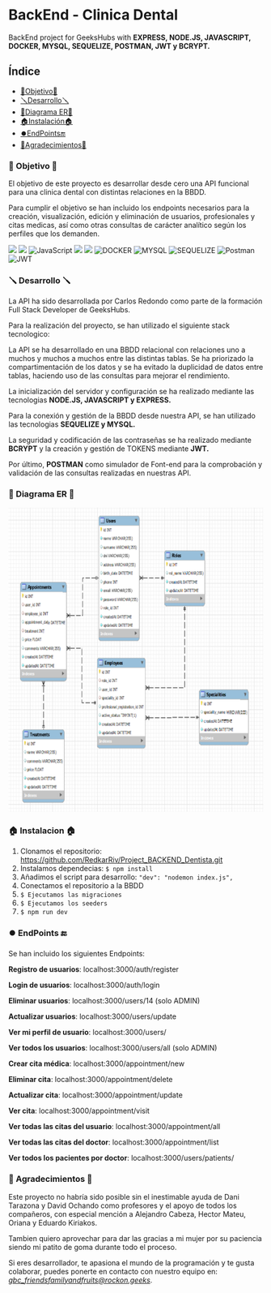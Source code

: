 # BackEnd - Clinica Dental
BackEnd project for GeeksHubs with **EXPRESS, NODE.JS, JAVASCRIPT, DOCKER, MYSQL, SEQUELIZE, POSTMAN, JWT y BCRYPT.**


## Índice

- [🎯Objetivo🎯](#objetivo)
- [🪛Desarrollo🪛](#desarrollo)
- [📍Diagrama ER📍](#diagrama-er)
- [🏠Instalación🏠](#instalacion)
- [⏺️EndPoints🔚](#endpoints)
- [👏Agradecimientos👏](#agradecimientos)


### 🎯 Objetivo 🎯

El objetivo de este proyecto es desarrollar desde cero una API funcional para una clinica dental con distintas relaciones en la BBDD. 

Para cumplir el objetivo se han incluido los endpoints necesarios para la creación, visualización, edición y eliminación de usuarios, profesionales y citas medicas, así como otras consultas de carácter analítico según los perfiles que los demanden.



<img src="https://camo.githubusercontent.com/8286a45a106e1a3c07489f83a38159981d888518a740b59c807ffc1b7b1e2f7b/68747470733a2f2f696d672e736869656c64732e696f2f62616467652f657870726573732e6a732d2532333430346435392e7376673f7374796c653d666f722d7468652d6261646765266c6f676f3d65787072657373266c6f676f436f6c6f723d253233363144414642" data-canonical-src="https://img.shields.io/badge/express.js-%23404d59.svg?style=for-the-badge&amp;logo=express&amp;logoColor=%2361DAFB" style="max-width: 100%;"> <img src="https://camo.githubusercontent.com/a101467fe68ef07bba498b3e4a62a62e861ef0fe93302a1076b01ae7893af544/68747470733a2f2f696d672e736869656c64732e696f2f62616467652f6e6f64652e6a732d3032364530303f7374796c653d666f722d7468652d6261646765266c6f676f3d6e6f64652e6a73266c6f676f436f6c6f723d7768697465" data-canonical-src="https://img.shields.io/badge/node.js-026E00?style=for-the-badge&amp;logo=node.js&amp;logoColor=white" style="max-width: 100%;"> <img src="https://camo.githubusercontent.com/aeddc848275a1ffce386dc81c04541654ca07b2c43bbb8ad251085c962672aea/68747470733a2f2f696d672e736869656c64732e696f2f62616467652f6a6176617363726970742d2532333332333333302e7376673f7374796c653d666f722d7468652d6261646765266c6f676f3d6a617661736372697074266c6f676f436f6c6f723d253233463744463145" alt="JavaScript" data-canonical-src="https://img.shields.io/badge/javascript-%23323330.svg?style=for-the-badge&amp;logo=javascript&amp;logoColor=%23F7DF1E" style="max-width: 100%;"> <img src="https://user-images.githubusercontent.com/121863208/227808612-8d3f0fee-99d9-45d8-8274-6584c9ac0b38.svg" style="max-width: 100%;"> <img src="https://user-images.githubusercontent.com/121863208/227808620-cd6e5d5c-dd63-4a9d-b19d-0983807cae95.svg" style="max-width: 100%;"> <img src="https://camo.githubusercontent.com/b184cf7adbab9f5464e80c0f5dd32c85393f6248499a57d743e619f4214391c4/68747470733a2f2f696d672e736869656c64732e696f2f62616467652f646f636b65722d3234393645443f7374796c653d666f722d7468652d6261646765266c6f676f3d646f636b6572266c6f676f436f6c6f723d7768697465" alt="DOCKER" data-canonical-src="https://img.shields.io/badge/docker-2496ED?style=for-the-badge&amp;logo=docker&amp;logoColor=white" style="max-width: 100%;"> <img src="https://camo.githubusercontent.com/902ef9f04d190cba77c41b8dc217260698573f992a2d46bf37e75161912caadd/68747470733a2f2f696d672e736869656c64732e696f2f62616467652f6d7973716c2d3345364539333f7374796c653d666f722d7468652d6261646765266c6f676f3d6d7973716c266c6f676f436f6c6f723d7768697465" alt="MYSQL" data-canonical-src="https://img.shields.io/badge/mysql-3E6E93?style=for-the-badge&amp;logo=mysql&amp;logoColor=white" style="max-width: 100%;"> <img src="https://camo.githubusercontent.com/c0303b8bf28065067be013ecbfa1447392b6d328a38362de9beb6d14f810544f/68747470733a2f2f696d672e736869656c64732e696f2f62616467652f73657175656c697a652d3343373643333f7374796c653d666f722d7468652d6261646765266c6f676f3d73657175656c697a65266c6f676f436f6c6f723d7768697465" alt="SEQUELIZE" data-canonical-src="https://img.shields.io/badge/sequelize-3C76C3?style=for-the-badge&amp;logo=sequelize&amp;logoColor=white" style="max-width: 100%;"> <img src="https://camo.githubusercontent.com/3f0e26b0951bab845a1bb9a7198ecca0da272e462921b6edd85879f3673b6927/68747470733a2f2f696d672e736869656c64732e696f2f62616467652f506f73746d616e2d4646364333373f7374796c653d666f722d7468652d6261646765266c6f676f3d706f73746d616e266c6f676f436f6c6f723d7768697465" alt="Postman" data-canonical-src="https://img.shields.io/badge/Postman-FF6C37?style=for-the-badge&amp;logo=postman&amp;logoColor=white" style="max-width: 100%;"> <img src="https://camo.githubusercontent.com/4590c0af4aeb1b75233885f86e80c1da8cb2afd401173a40e41370f5cad5db20/68747470733a2f2f696d672e736869656c64732e696f2f62616467652f4a57542d626c61636b3f7374796c653d666f722d7468652d6261646765266c6f676f3d4a534f4e253230776562253230746f6b656e73" alt="JWT" data-canonical-src="https://img.shields.io/badge/JWT-black?style=for-the-badge&amp;logo=JSON%20web%20tokens" style="max-width: 100%;">

### 🪛 Desarrollo 🪛

La API ha sido desarrollada por Carlos Redondo como parte de la formación Full Stack Developer de GeeksHubs. 

Para la realización del proyecto, se han utilizado el siguiente stack tecnologico:

La API se ha desarrollado en una BBDD relacional con relaciones uno a muchos y muchos a muchos entre las distintas tablas. Se ha priorizado la compartimentación de los datos y se ha evitado la duplicidad de datos entre tablas, haciendo uso de las consultas para mejorar el rendimiento. 

La inicialización del servidor y configuración se ha realizado mediante las tecnologias **NODE.JS, JAVASCRIPT y EXPRESS.**

Para la conexión y gestión de la BBDD desde nuestra API, se han utilizado las tecnologias **SEQUELIZE y MYSQL.**

La seguridad y codificación de las contraseñas se ha realizado mediante **BCRYPT** y la creación y gestión de TOKENS mediante **JWT.**

Por último, **POSTMAN** como simulador de Font-end para la comprobación y validación de las consultas realizadas en nuestras API.


### 📍 Diagrama ER 📍

<p align="center">
<img src="https://raw.githubusercontent.com/RedkarRiv/ClinicaDental_BackEnd_CRS/develop/img/diagramaER.png"  width="600" height="600"></p>

### 🏠 Instalacion 🏠
1. Clonamos el repositorio: https://github.com/RedkarRiv/Project_BACKEND_Dentista.git
2. Instalamos dependecias: ` $ npm install `
3. Añadimos el script para desarrollo: `"dev": "nodemon index.js",`
4. Conectamos el repositorio a la BBDD 
5. ``` $ Ejecutamos las migraciones ``` 
6. ``` $ Ejecutamos los seeders ``` 
7. ``` $ npm run dev ```


### ⏺️ EndPoints 🔚

Se han incluido los siguientes Endpoints:

**Registro de usuarios**: localhost:3000/auth/register

**Login de usuarios**: localhost:3000/auth/login

**Eliminar usuarios**: localhost:3000/users/14 (solo ADMIN)

**Actualizar usuarios**: localhost:3000/users/update

**Ver mi perfil de usuario**: localhost:3000/users/

**Ver todos los usuarios**: localhost:3000/users/all (solo ADMIN)

**Crear cita médica**: localhost:3000/appointment/new

**Eliminar cita**: localhost:3000/appointment/delete

**Actualizar cita**: localhost:3000/appointment/update

**Ver cita**: localhost:3000/appointment/visit

**Ver todas las citas del usuario**: localhost:3000/appointment/all

**Ver todas las citas del doctor**: localhost:3000/appointment/list

**Ver todos los pacientes por doctor**: localhost:3000/users/patients/


### 👏 Agradecimientos 👏

Este proyecto no habría sido posible sin el inestimable ayuda de Dani Tarazona y David Ochando como profesores y el apoyo de todos los compañeros, con especial mención a Alejandro Cabeza, Hector Mateu, Oriana y Eduardo Kiriakos.

Tambien quiero aprovechar para dar las gracias a mi mujer por su paciencia siendo mi patito de goma durante todo el proceso.

Si eres desarrollador, te apasiona el mundo de la programación y te gusta colaborar, puedes ponerte en contacto con nuestro equipo en: *gbc_friendsfamilyandfruits@rockon.geeks*.
